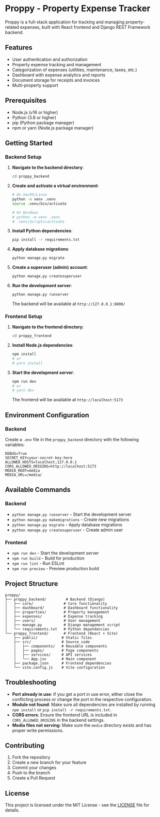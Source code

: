 # Proppy - Property Expense Tracker

Proppy is a full-stack application for tracking and managing property-related expenses, built with React frontend and Django REST Framework backend.

## Features

- User authentication and authorization
- Property expense tracking and management
- Categorization of expenses (utilities, maintenance, taxes, etc.)
- Dashboard with expense analytics and reports
- Document storage for receipts and invoices
- Multi-property support

## Prerequisites

- Node.js (v16 or higher)
- Python (3.8 or higher)
- pip (Python package manager)
- npm or yarn (Node.js package manager)

## Getting Started

### Backend Setup

1. **Navigate to the backend directory**:
   ```bash
   cd proppy_backend
   ```

2. **Create and activate a virtual environment**:
   ```bash
   # On macOS/Linux
   python -m venv .venv
   source .venv/bin/activate

   # On Windows
   # python -m venv .venv
   # .venv\Scripts\activate
   ```

3. **Install Python dependencies**:
   ```bash
   pip install -r requirements.txt
   ```

4. **Apply database migrations**:
   ```bash
   python manage.py migrate
   ```

5. **Create a superuser (admin) account**:
   ```bash
   python manage.py createsuperuser
   ```

6. **Run the development server**:
   ```bash
   python manage.py runserver
   ```
   The backend will be available at `http://127.0.0.1:8000/`

### Frontend Setup

1. **Navigate to the frontend directory**:
   ```bash
   cd proppy_frontend
   ```

2. **Install Node.js dependencies**:
   ```bash
   npm install
   # or
   # yarn install
   ```

3. **Start the development server**:
   ```bash
   npm run dev
   # or
   # yarn dev
   ```
   The frontend will be available at `http://localhost:5173`

## Environment Configuration

### Backend
Create a `.env` file in the `proppy_backend` directory with the following variables:

```
DEBUG=True
SECRET_KEY=your-secret-key-here
ALLOWED_HOSTS=localhost,127.0.0.1
CORS_ALLOWED_ORIGINS=http://localhost:5173
MEDIA_ROOT=media
MEDIA_URL=/media/
```

## Available Commands

### Backend
- `python manage.py runserver` - Start the development server
- `python manage.py makemigrations` - Create new migrations
- `python manage.py migrate` - Apply database migrations
- `python manage.py createsuperuser` - Create admin user

### Frontend
- `npm run dev` - Start the development server
- `npm run build` - Build for production
- `npm run lint` - Run ESLint
- `npm run preview` - Preview production build

## Project Structure

```
proppy/
├── proppy_backend/         # Backend (Django)
│   ├── core/              # Core functionality
│   ├── dashboard/         # Dashboard functionality
│   ├── properties/        # Property management
│   ├── expenses/          # Expense tracking
│   ├── users/             # User management
│   ├── manage.py          # Django management script
│   └── requirements.txt   # Python dependencies
└── proppy_frontend/       # Frontend (React + Vite)
    ├── public/           # Static files
    ├── src/              # Source code
    │   ├── components/   # Reusable components
    │   ├── pages/        # Page components
    │   ├── services/     # API services
    │   └── App.jsx       # Main component
    ├── package.json      # Frontend dependencies
    └── vite.config.js    # Vite configuration
```

## Troubleshooting

- **Port already in use**: If you get a port in use error, either close the conflicting process or change the port in the respective configuration.
- **Module not found**: Make sure all dependencies are installed by running `npm install` or `pip install -r requirements.txt`.
- **CORS errors**: Ensure the frontend URL is included in `CORS_ALLOWED_ORIGINS` in the backend settings.
- **Media files not serving**: Make sure the `media` directory exists and has proper write permissions.

## Contributing

1. Fork the repository
2. Create a new branch for your feature
3. Commit your changes
4. Push to the branch
5. Create a Pull Request

## License

This project is licensed under the MIT License - see the [LICENSE](LICENSE) file for details.